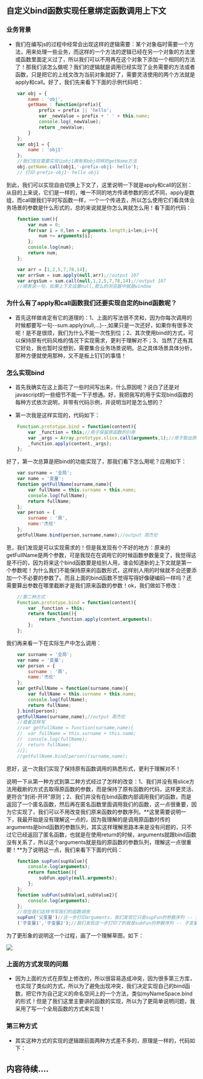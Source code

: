 ## 自定义bind函数实现任意绑定函数调用上下文

### 业务背景

* 我们在编写js的过程中经常会出现这样的逻辑需要：某个对象临时需要一个方法，用来处理一些业务，而这样的一个方法的逻辑已经在另一个对象的方法里或函数里面定义过了，所以我们可以不用再在这个对象下添加一个相同的方法了！那我们该怎么做呢？我们的逻辑就是调用已经实现了业务需要的方法或者函数，只是把它的上线文改为当前对象就好了，需要灵活使用的两个方法就是apply和call。好了，我们先来看下下面的示例代码吧：

```javascript
	var obj = {
		name : 'obj',
		getName : function(prefix){
			prefix = prefix || 'hello';
			var _newValue = prefix + ' ' + this.name;
			console.log(_newValue);
			return _newValue;
		}
	};
	var obj1 = {
		name : 'obj1'
	};
	//我们现在需要实现让obj1拥有和obj同样的getName方法
	obj.getName.call(obj1,'-prefix-obj1- hello');
	// 打印-prefix-obj1- hello obj1
```

到此，我们可以实现自由切换上下文了，这里说明一下就是apply和call的区别：从目的上来说，它们是一样的，唯一不同的地方传递参数的形式不同，apply是数组，而call跟我们平时写函数一样，一个一个传进去，所以怎么使用它们看具体业务场景的参数是什么形式的，总的来说就是你怎么爽就怎么用！看下面的代码：

```javascript
	function sum(){
		var num = 0;
		for(var i = 0,len = arguments.length;i<len;i++){
			num += arguments[i];
		};
		console.log(num);
		return num;
	};

	var arr = [1,2,5,7,78,14];
	var arrSum = sum.apply(null,arr);//output 107
	var argsSum = sum.call(null,1,2,5,7,78,14);//output 107
	//顺表说一句，如果上下文设置null,那么的浏览器中就是window
```

### 为什么有了apply和call函数我们还要实现自定的bind函数呢？

* 首先这样做肯定有它的道理的：1、上面的写法很不灵和，因为你每次调用的时候都要写一句--sum.apply(null,...)--,如果只是一次还好，如果你有很多次呢！是不是很烦，我们为什么不能一次性到位；2、其次使用bind的方式，可以保持原有代码风格的情况下实现需求，更利于理解对不；3、当然了还有其它好处，我也暂时没想到，需要集合业务场景说明。总之具体场景具体分析，那种方便就使用那种，又不是板上钉钉的事情！

### 怎么实现bind

* 首先我确实在这上面花了一些时间写出来，什么原因呢？说白了还是对javascript的一些细节不能一下子想通。好，我把我写的用于实现bind函数的每种方式依次说明，并带有代码示例，并说明当时是怎么想的？

* 第一次我是这样实现的，代码如下：

```javascript
	Function.prototype.bind = function(content){
		var _function = this;//用于保留原函数的引用
		var _args = Array.prototype.slice.call(arguments,1);//用于取出原函数的参数
		_function.apply(content,_args);
	};
```

好了，第一次总算是把bind的功能实现了，那我们看下怎么用呢？应用如下：

```javascript
	var surname = '全局';
	var name = '变量';
	function getFullName(surname,name){
		var fullName = this.surname + this.name;
		console.log(fullName);
		return fullName;
	};
	var person = {
		surname : '周',
		name:'杰伦'
	};
	getFullName.bind(person,surname,name);//output 周杰伦
```

恩，我们发现是可以实现需求的！但是我发现有个不好的地方：原来的getFullName是两个参数，可是我现在在调用它的时候函数参数量变了，我觉得这是不行的，因为将来这个bind函数要是给别人用，谁会知道新的上下文就是第一个参数呢！为什么我们不能保持原来的函数形式，这样别人用的时候就不会还要添加一个不必要的参数了。而且上面的bind函数不觉得写得好像硬编码一样吗？还需要算出参数在哪里截断才是我们原来函数的参数！ok，我们做如下修改：

```javascript
	//第二种方式
	Function.prototype.bind = function(content){
		var _function = this;
		return function(){
			return _function.apply(content,arguments);
		};	
	};
```

我们再来看一下在实际生产中怎么调用：

```javascript
	var surname = '全局';
	var name = '变量';
	var person = {
		surname : '周',
		name:'杰伦'
	};
	var getFullName = function(surname,name){
		var fullName = this.surname + this.name;
		console.log(fullName);
		return fullName;
	}.bind(person);
	getFullName(surname,name);//output 周杰伦
	//或者这样写
	//var getFullName = function(surname,name){
	//	var fullName = this.surname + this.name;
	//	console.log(fullName);
	//	return fullName;
	//};
	//getFullName.bind(person)(surname,name);
```

恩好，这一次我们实现了保持原有函数调用的熟悉形式，更利于理解对不！

说明一下从第一种方式到第二种方式经过了怎样的改变：1、我们并没有用slice方法用截断的方式去取得原函数的参数，而是保持了原有函数的代码，这样更灵活、更符合“封闭-开环”原则；2、我们并没有在bind函数内部调用我们的函数，而是返回了一个匿名函数，然后再在匿名函数里面调用我们的函数，这一点很重要，因为它实现了，我们可以不用改变我们原来函数的参数序列。**这里需要说明一下，我最开始是没有理解这一点的，因为我理解的是调用原函数时传的arguments是bind函数的参数队列，其实这样理解思路本来是没有问题的，只不过它已经返回了匿名函数，也就是在使用return的时候，arguments就跟bind函数没有关系了，所以这个arguments就是指的原函数的参数队列，理解这一点很重要！**为了说明这一点，我们来看下下面的代码：

```javascript
	function supFun(supValue){
		console.log(arguments);
		return function(){
			subFun.apply(null,arguments);
		};
	};
	function subFun(subValue1,subValue2){
		console.log(arguments);
	};
	//现在我们这样书写我们的函数调用
	supFun('父变量')//这一步打印arguments，我们发现它只是supFun的参数序列 -- 父变量
	('子变量1','子变量2');//我们发现这一步打印了的就是subFun的参数序列 -- 子变量1 , 子变量2
```

为了更形象的说明这一个过程，画了一个理解草图，如下：

![](https://github.com/woai30231/JavascriptDetails/blob/master/image/bind-1.jpg)

### 上面的方式发现的问题

* 因为上面的方式在原型上修改的，所以很容易造成冲突，因为很多第三方库，也实现了类似的方式，所以为了避免出现冲突，我们决定实现自己的bind函数，把它作为自己定义的命名空间上的一个方法，类似myNameSpace.bind的形式！但是了我们这里主要讲的函数的实现，所以为了更简单说明问题，我采用了写一个全局函数的方式来实现！

### 第三种方式

* 其实这种方式的实现的逻辑跟前面两种方式差不多的，原理是一样的，代码如下：

## 内容待续....
